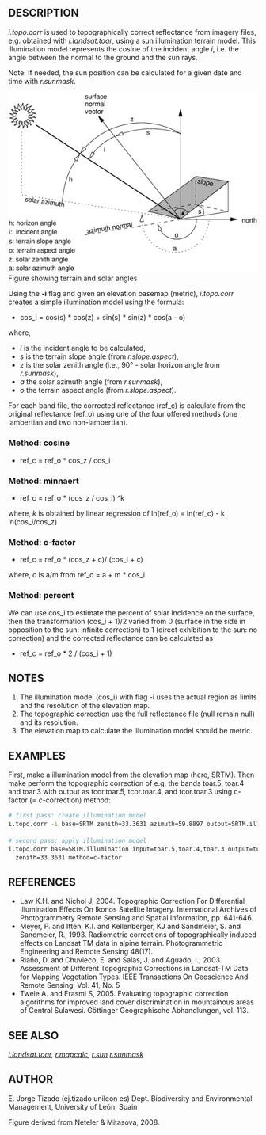 ## DESCRIPTION

*i.topo.corr* is used to topographically correct reflectance from
imagery files, e.g. obtained with *i.landsat.toar*, using a sun
illumination terrain model. This illumination model represents the
cosine of the incident angle *i*, i.e. the angle between the normal to
the ground and the sun rays.

Note: If needed, the sun position can be calculated for a given date and
time with *r.sunmask*.

![Figure showing terrain and solar angles](i_topo_corr_angles.png)
Figure showing terrain and solar angles

Using the **-i** flag and given an elevation basemap (metric),
*i.topo.corr* creates a simple illumination model using the formula:

- cos_i = cos(s) \* cos(z) + sin(s) \* sin(z) \* cos(a - o)

where,

- *i* is the incident angle to be calculated,
- *s* is the terrain slope angle (from *r.slope.aspect*),
- *z* is the solar zenith angle (i.e., 90° - solar horizon angle from
  *r.sunmask*),
- *a* the solar azimuth angle (from *r.sunmask*),
- *o* the terrain aspect angle (from *r.slope.aspect*).

For each band file, the corrected reflectance (ref_c) is calculate from
the original reflectance (ref_o) using one of the four offered methods
(one lambertian and two non-lambertian).

### Method: cosine

- ref_c = ref_o \* cos_z / cos_i

### Method: minnaert

- ref_c = ref_o \* (cos_z / cos_i) ^k

where, *k* is obtained by linear regression of
ln(ref_o) = ln(ref_c) - k ln(cos_i/cos_z)

### Method: c-factor

- ref_c = ref_o \* (cos_z + c)/ (cos_i + c)

where, *c* is a/m from ref_o = a + m \* cos_i

### Method: percent

We can use cos_i to estimate the percent of solar incidence on the
surface, then the transformation (cos_i + 1)/2 varied from 0 (surface in
the side in opposition to the sun: infinite correction) to 1 (direct
exhibition to the sun: no correction) and the corrected reflectance can
be calculated as

- ref_c = ref_o \* 2 / (cos_i + 1)

## NOTES

1. The illumination model (cos_i) with flag -i uses the actual region
    as limits and the resolution of the elevation map.
2. The topographic correction use the full reflectance file (null
    remain null) and its resolution.
3. The elevation map to calculate the illumination model should be
    metric.

## EXAMPLES

First, make a illumination model from the elevation map (here, SRTM).
Then make perform the topographic correction of e.g. the bands toar.5,
toar.4 and toar.3 with output as tcor.toar.5, tcor.toar.4, and
tcor.toar.3 using c-factor (= c-correction) method:

```bash
# first pass: create illumination model
i.topo.corr -i base=SRTM zenith=33.3631 azimuth=59.8897 output=SRTM.illumination

# second pass: apply illumination model
i.topo.corr base=SRTM.illumination input=toar.5,toar.4,toar.3 output=tcor \
  zenith=33.3631 method=c-factor
```

## REFERENCES

- Law K.H. and Nichol J, 2004. Topographic Correction For Differential
  Illumination Effects On Ikonos Satellite Imagery. International
  Archives of Photogrammetry Remote Sensing and Spatial Information, pp.
  641-646.
- Meyer, P. and Itten, K.I. and Kellenberger, KJ and Sandmeier, S. and
  Sandmeier, R., 1993. Radiometric corrections of topographically
  induced effects on Landsat TM data in alpine terrain. Photogrammetric
  Engineering and Remote Sensing 48(17).
- Riaño, D. and Chuvieco, E. and Salas, J. and Aguado, I., 2003.
  Assessment of Different Topographic Corrections in Landsat-TM Data for
  Mapping Vegetation Types. IEEE Transactions On Geoscience And Remote
  Sensing, Vol. 41, No. 5
- Twele A. and Erasmi S, 2005. Evaluating topographic correction
  algorithms for improved land cover discrimination in mountainous areas
  of Central Sulawesi. Göttinger Geographische Abhandlungen, vol. 113.

## SEE ALSO

*[i.landsat.toar](i.landsat.toar.md), [r.mapcalc](r.mapcalc.md),
[r.sun](r.sun.md) [r.sunmask](r.sunmask.md)*

## AUTHOR

E. Jorge Tizado (ej.tizado unileon es)
Dept. Biodiversity and Environmental Management, University of León,
Spain

Figure derived from Neteler & Mitasova, 2008.
